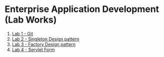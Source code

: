 # Enterprise Application Development (Lab Works)

1. [Lab 1 - Git](https://github.com/1ayuu/7thsemlabwork/tree/main/EAD/labs/lab1)
2. [Lab 2 - Singleton Design pattern](https://github.com/1ayuu/7thsemlabwork/tree/main/EAD/labs/lab2)
3. [Lab 3 - Factory Design pattern](https://github.com/1ayuu/7thsemlabwork/tree/main/EAD/labs/lab3)
4. [Lab 4 - Servlet Form](https://github.com/1ayuu/7thsemlabwork/tree/main/EAD/labs/lab4)